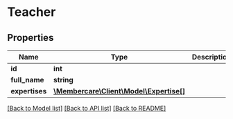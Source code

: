 # Teacher

## Properties
Name | Type | Description | Notes
------------ | ------------- | ------------- | -------------
**id** | **int** |  | [optional] 
**full_name** | **string** |  | [optional] 
**expertises** | [**\Membercare\Client\Model\Expertise[]**](Expertise.md) |  | [optional] 

[[Back to Model list]](../../README.md#documentation-for-models) [[Back to API list]](../../README.md#documentation-for-api-endpoints) [[Back to README]](../../README.md)

